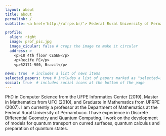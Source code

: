 ```yaml
---
layout: about
title: about
permalink: /
subtitle: <a href='http://ufrpe.br/'> Federal Rural University of Pernambuco</a>. Recife/PE.

profile:
  align: right
  image: prof_pic.jpg
  image_cicular: false # crops the image to make it circular
  address: >
    <p>18 4th floor CEGEN</p>
    <p>Recife PE</p>
    <p>52171-900, Brazil</p>

news: true  # includes a list of news items
selected_papers: true # includes a list of papers marked as "selected={true}"
social: true  # includes social icons at the bottom of the page
---
```


[//]: # (Write your biography here. Tell the world about yourself. Link to your favorite [subreddit]&#40;http://reddit.com&#41;. You can put a picture in, too. The code is already in, just name your picture `prof_pic.jpg` and put it in the `img/` folder.)

[//]: # ()
[//]: # (Put your address / P.O. box / other info right below your picture. You can also disable any these elements by editing `profile` property of the YAML header of your `_pages/about.md`. Edit `_bibliography/papers.bib` and Jekyll will render your [publications page]&#40;/al-folio/publications/&#41; automatically.)

[//]: # ()
[//]: # (Link to your social media connections, too. This theme is set up to use [Font Awesome icons]&#40;http://fortawesome.github.io/Font-Awesome/&#41; and [Academicons]&#40;https://jpswalsh.github.io/academicons/&#41;, like the ones below. Add your Facebook, Twitter, LinkedIn, Google Scholar, or just disable all of them.)

PhD in Computer Science from the UFPE Informatics Center (2019), Master in Mathematics from UFC (2010), and Graduate in Mathematics from UFRPE (2007). I am currently a professor at the Department of Mathematics at the Federal Rural University of Pernambuco. 
I have experience in Discrete Differential Geometry and Quantum Computing. I work on the development of models for quantum transport on curved surfaces, quantum calculus and preparation of quantum states.